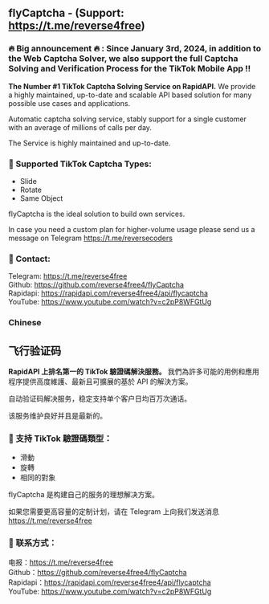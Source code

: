 ## flyCaptcha - (Support: https://t.me/reverse4free)

### 🔥 Big announcement 🔥 : Since January 3rd, 2024, in addition to the Web Captcha Solver, we also support the full Captcha Solving and Verification Process for the TikTok Mobile App ‼️

**The Number #1 TikTok Captcha Solving Service on RapidAPI.** We provide a highly maintained, up-to-date and scalable API based solution for many possible use cases and applications.

Automatic captcha solving service, stably support for a single customer with an average of millions of calls per day.

The Service is highly maintained and up-to-date.

### 🔭 Supported TikTok Captcha Types:

- Slide
- Rotate
- Same Object

flyCaptcha is the ideal solution to build own services.

In case you need a custom plan for higher-volume usage please send us a message on Telegram https://t.me/reversecoders

### 💬 Contact:

Telegram: https://t.me/reverse4free <br>
Github: https://github.com/reverse4free4/flyCaptcha <br>
Rapidapi: https://rapidapi.com/reverse4free4/api/flycaptcha <br>
YouTube: https://www.youtube.com/watch?v=c2pP8WFGtUg <br>

### Chinese

## 飞行验证码

**RapidAPI 上排名第一的 TikTok 驗證碼解決服務。** 我們為許多可能的用例和應用程序提供高度維護、最新且可擴展的基於 API 的解決方案。

自动验证码解决服务，稳定支持单个客户日均百万次通话。

该服务维护良好并且是最新的。

### 🔭 支持 TikTok 驗證碼類型：

- 滑動
- 旋轉
- 相同的對象

flyCaptcha 是构建自己的服务的理想解决方案。

如果您需要更高容量的定制计划，请在 Telegram 上向我们发送消息 https://t.me/reverse4free

### 💬 联系方式：

电报：https://t.me/reverse4free <br>
Github：https://github.com/reverse4free4/flyCaptcha <br>
Rapidapi：https://rapidapi.com/reverse4free4/api/flycaptcha <br>
YouTube: https://www.youtube.com/watch?v=c2pP8WFGtUg <br>
